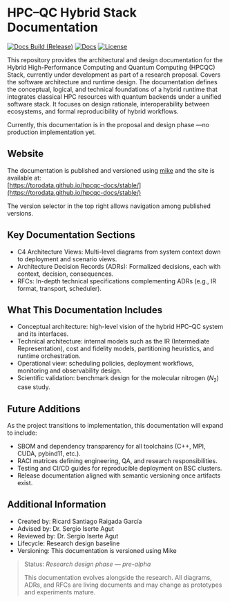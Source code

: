 # HPC–QC Hybrid Stack Documentation

[![Docs Build (Release)](https://github.com/ToroData/hpcqc-docs/actions/workflows/deploy-version.yml/badge.svg)](https://github.com/ToroData/hpcqc-docs/actions/workflows/deploy-version.yml) [![Docs](https://img.shields.io/badge/docs-online-blue)](https://torodata.github.io/hpcqc-docs/stable/) [![License](https://img.shields.io/github/license/ToroData/hpcqc-docs?color=blue)](LICENSE)

This repository provides the architectural and design documentation for the Hybrid High-Performance Computing and Quantum Computing (HPCQC) Stack, currently under development as part of a research proposal. Covers the software architecture and runtime design. The documentation defines the conceptual, logical, and technical foundations of a hybrid runtime that integrates classical HPC resources with quantum backends under a unified software stack. It focuses on design rationale, interoperability between ecosystems, and formal reproducibility of hybrid workflows.

Currently, this documentation is in the proposal and design phase —no production implementation yet.

## Website

The documentation is published and versioned using [mike](https://github.com/jimporter/mike) and the site is available at:  
[https://torodata.github.io/hpcqc-docs/stable/](https://torodata.github.io/hpcqc-docs/stable/)  

The version selector in the top right allows navigation among published versions.

## Key Documentation Sections  

- C4 Architecture Views: Multi-level diagrams from system context down to deployment and scenario views.  
- Architecture Decision Records (ADRs): Formalized decisions, each with context, decision, consequences.  
- RFCs: In-depth technical specifications complementing ADRs (e.g., IR format, transport, scheduler).  

## What This Documentation Includes

- Conceptual architecture: high-level vision of the hybrid HPC–QC system and its interfaces.  
- Technical architecture: internal models such as the IR (Intermediate Representation), cost and fidelity models, partitioning heuristics, and runtime orchestration.  
- Operational view: scheduling policies, deployment workflows, monitoring and observability design.  
- Scientific validation: benchmark design for the molecular nitrogen ($N_2$) case study.

## Future Additions

As the project transitions to implementation, this documentation will expand to include:

- SBOM and dependency transparency for all toolchains (C++, MPI, CUDA, pybind11, etc.).  
- RACI matrices defining engineering, QA, and research responsibilities.  
- Testing and CI/CD guides for reproducible deployment on BSC clusters.  
- Release documentation aligned with semantic versioning once artifacts exist.

## Additional Information

- Created by: Ricard Santiago Raigada García
- Advised by: Dr. Sergio Iserte Agut
- Reviewed by: Dr. Sergio Iserte Agut
- Lifecycle: Research design baseline
- Versioning: This documentation is versioned using Mike

> Status: *Research design phase — pre-alpha*
>
> This documentation evolves alongside the research. All diagrams, ADRs, and RFCs are living documents and may change as prototypes and experiments mature.

